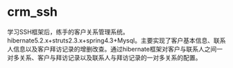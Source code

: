 # crm_ssh
学习SSH框架后，练手的客户关系管理系统。hibernate5.2.x+struts2.3.x+spring4.3+Mysql。主要实现了客户基本信息、联系人信息以及客户拜访记录的增删改查。通过hibernate框架对客户与联系人之间一对多关系、客户与拜访记录以及联系人与拜访记录的一对多关系的配置。
